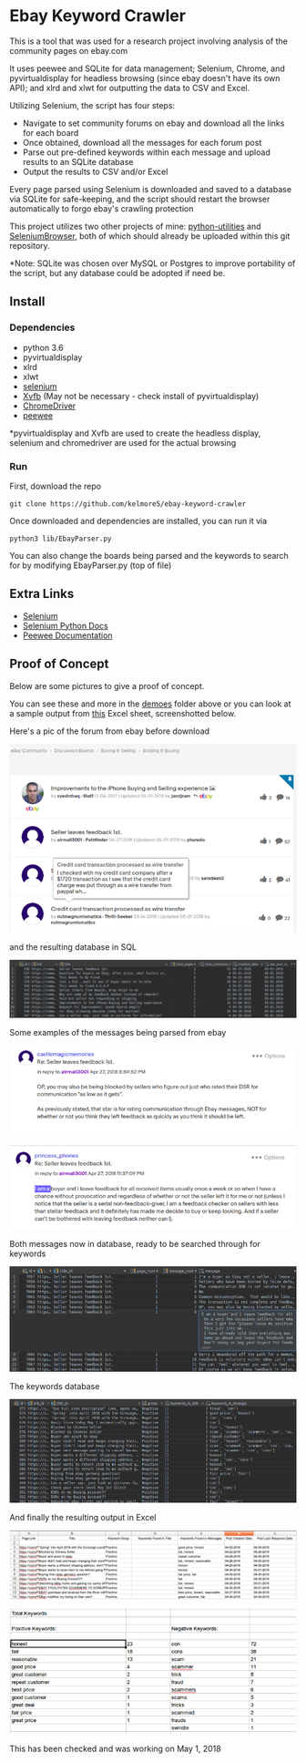# Ebay Keyword Crawler

This is a tool that was used for a research project involving analysis of the community pages
on ebay.com

It uses peewee and SQLite for data management; Selenium, Chrome, and pyvirtualdisplay for headless browsing
(since ebay doesn't have its own API); and xlrd and xlwt for outputting the data to CSV and Excel.

Utilizing Selenium, the script has four steps: 

- Navigate to set community forums on ebay and download all the links for each board
- Once obtained, download all the messages for each forum post
- Parse out pre-defined keywords within each message and upload results to an SQLite database
- Output the results to CSV and/or Excel

Every page parsed using Selenium is downloaded and saved to a database via SQLite for safe-keeping,
and the script should restart the browser automatically to forgo ebay's crawling protection

This project utilizes two other projects of mine: [python-utilities](https://github.com/kelmore5/python-utilities) and [SeleniumBrowser](https://github.com/kelmore5/SeleniumBrowser), both of which
should already be uploaded within this git repository.

*Note: SQLite was chosen over MySQL or Postgres to improve portability of the script, but any database could be 
adopted if need be.

## Install

### Dependencies

- python 3.6
- pyvirtualdisplay
- xlrd
- xlwt
- [selenium](http://selenium-python.readthedocs.io/installation.html)
- [Xvfb](https://www.x.org/archive/X11R7.6/doc/man/man1/Xvfb.1.xhtml) (May not be necessary - check install of pyvirtualdisplay)
- [ChromeDriver](https://sites.google.com/a/chromium.org/chromedriver/)
- [peewee](https://github.com/coleifer/peewee)

*pyvirtualdisplay and Xvfb are used to create the headless display, selenium and chromedriver are used for the actual browsing

### Run

First, download the repo

    git clone https://github.com/kelmore5/ebay-keyword-crawler
    
Once downloaded and dependencies are installed, you can run it via

    python3 lib/EbayParser.py
    
You can also change the boards being parsed and the keywords to search for by modifying EbayParser.py (top of file)

## Extra Links

- [Selenium](https://www.seleniumhq.org/)
- [Selenium Python Docs](http://selenium-python.readthedocs.io/)
- [Peewee Documentation](http://docs.peewee-orm.com/en/latest/)

## Proof of Concept

Below are some pictures to give a proof of concept.

You can see these and more in the [demoes](https://github.com/kelmore5/ebay-keyword-crawler/tree/master/demoes) folder above
or you can look at a sample output from [this](https://github.com/kelmore5/ebay-keyword-crawler/raw/master/demoes/output_demo.xlsx) Excel sheet, screenshotted below.



Here's a pic of the forum from ebay before download

![Ebay Bidding and Buying Forum](/demoes/ebay_bidding_and_buying.png "Ebay Bidding and Buying Forum")

and the resulting database in SQL

![Posts SQL Database](/demoes/posts_database.png "Posts SQL Database")

Some examples of the messages being parsed from ebay 

![Ebay Messages Example 1](/demoes/ebay_messages_1.png "Ebay Messages Example")

![Ebay Messages Example 2](/demoes/ebay_messages_2.png "Ebay Messages Example 2")

Both messages now in database, ready to be searched through for keywords

![Messages SQL Database](/demoes/messages_database.png "Messages SQL Database")

The keywords database

![Keywords SQL Database](/demoes/keywords_database.png "Keyboards SQL Database")

And finally the resulting output in Excel

![Excel Output - Main](/demoes/excel_output_main.png "Excel Output - Main")

![Excel Output - Simple Stats](/demoes/excel_output_keywords.png "Excel Output - Simple Stats")

This has been checked and was working on May 1, 2018
